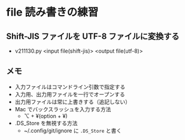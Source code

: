 # file 読み書きの練習

## Shift-JIS ファイルを UTF-8 ファイルに変換する
- v211130.py <input file(shift-jis)> <output file(utf-8)>

## メモ
- 入力ファイルはコマンドライン引数で指定する
- 入力用、出力用ファイルを一行でオープンする
- 出力用ファイルは常に上書きする（追記しない）
- Mac でバックスラッシュを入力する方法
  - ⌥ + ¥(option + ¥)
- .DS_Store を無視する方法
  - ~/.config/git/ignore に `.DS_Store` と書く
